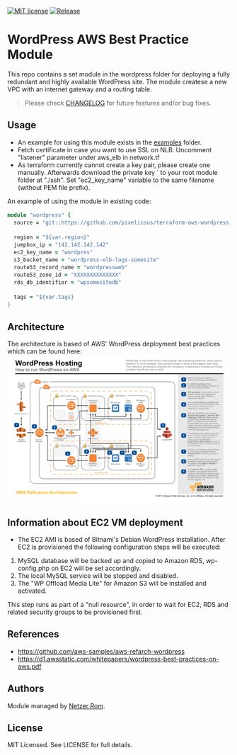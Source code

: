 [![MIT license](https://img.shields.io/badge/license-MIT-brightgreen.svg)](http://opensource.org/licenses/MIT)
[![Release](https://img.shields.io/github/release/pixelicous/terraform-aws-wordpress.svg)](https://github.com/pixelicous/terraform-aws-wordpress/releases)

# WordPress AWS Best Practice Module
This repo contains a set module in the wordpress folder for deploying a fully redundant and highly available WordPress site.
The module createse a new VPC with an internet gateway and a routing table.

> Please check [CHANGELOG](CHANGELOG.md) for future features and/or bug fixes.

## Usage
* An example for using this module exists in the [examples](examples/) folder.
* Fetch certificate in case you want to use SSL on NLB. Uncomment "listener" parameter under aws_elb in network.tf
* As terraform currently cannot create a key pair, please create one manually. Afterwards download the private key `
  to your root module folder at "./ssh". Set "ec2_key_name" variable to the same filename (without PEM file prefix).

An example of using the module in existing code:
```ruby
module "wordpress" {
  source = "git::https://github.com/pixelicous/terraform-aws-wordpress.git?ref=master"

  region = "${var.region}"
  jumpbox_ip = "142.142.142.142"
  ec2_key_name = "wordpres"
  s3_bucket_name = "wordpress-elb-logs-somesite"
  route53_record_name = "wordpressweb"
  route53_zone_id = "XXXXXXXXXXXXXX"
  rds_db_identifier = "wpsomesitedb"

  tags = "${var.tags}
}
```

## Architecture
The architecture is based of AWS' WordPress deployment best practices which can be found here:
![AWS Reference Architecture](images/aws-refarch-wordpress.jpeg)


## Information about EC2 VM deployment
* The EC2 AMI is based of Bitnami's Debian WordPress installation.
After EC2 is provisioned the following configuration steps will be executed:
1. MySQL database will be backed up and copied to Amazon RDS, wp-config.php on EC2 will be set accordingly.
2. The local MySQL service will be stopped and disabled.
3. The "WP Offload Media Lite" for Amazon S3 will be installed and activated.

This step runs as part of a "null resource", in order to wait for EC2, RDS and related security groups to be provisioned first.


## References
* https://github.com/aws-samples/aws-refarch-wordpress
* https://d1.awsstatic.com/whitepapers/wordpress-best-practices-on-aws.pdf

## Authors
Module managed by [Netzer Rom](https://github.com/pixelicous).

## License
MIT Licensed. See LICENSE for full details.
